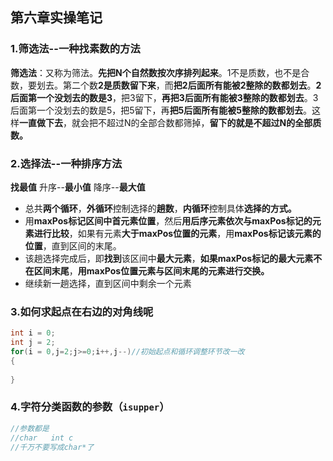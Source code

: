 ## 第六章实操笔记

### 1.筛选法--一种找素数的方法

**筛选法**：又称为筛法。**先把N个自然数按次序排列起来**。1不是质数，也不是合数，要划去。第二个数**2是质数留下来**，而**把2后面所有能被2整除的数都划去**。**2后面第一个没划去的数是3**，把3留下，**再把3后面所有能被3整除的数都划去**。3后面第一个没划去的数是5，把5留下，再**把5后面所有能被5整除的数都划去**。这样**一直做下去**，就会把不超过N的全部合数都筛掉，**留下的就是不超过N的全部质数。**

### 2.选择法--一种排序方法

**找最值**  升序--**最小值**   降序--**最大值**

- 总共**两个循环**，**外循环**控制选择的**趟数**，**内循环**控制具体**选择的方式。**
- 用**maxPos标记区间中首元素位置**，然后**用后序元素依次与maxPos标记的元素进行比较**，如果有元素**大于maxPos位置的元素**，用**maxPos标记该元素的位置**，直到区间的末尾。
- 该趟选择完成后，即**找到**该区间中**最大元素**，**如果maxPos标记的最大元素不在区间末尾**，**用maxPos位置元素与区间末尾的元素进行交换。**
- 继续新一趟选择，直到区间中剩余一个元素

### 3.如何求起点在右边的对角线呢

```c
int i = 0;
int j = 2;
for(i = 0,j=2;j>=0;i++,j--)//初始起点和循环调整环节改一改
{
    
}
```

### 4.字符分类函数的参数（`isupper`）

```c
//参数都是
//char   int c
//千万不要写成char*了
```

